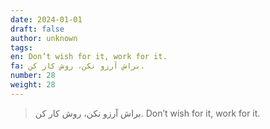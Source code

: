 ```yaml
---
date: 2024-01-01
draft: false
author: unknown
tags: 
en: Don’t wish for it, work for it.
fa: براش آرزو نکن، روش کار کن.
number: 28
weight: 28
---
```

> براش آرزو نکن، روش کار کن.
> Don’t wish for it, work for it.

